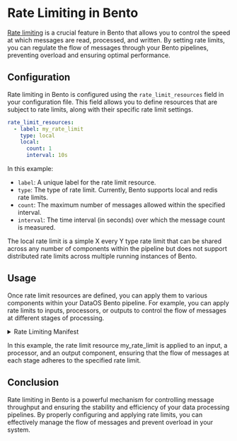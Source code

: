 # Rate Limiting in Bento

[Rate limiting](../components/rate_limit.md) is a crucial feature in Bento that allows you to control the speed at which messages are read, processed, and written. By setting rate limits, you can regulate the flow of messages through your Bento pipelines, preventing overload and ensuring optimal performance.

## Configuration

Rate limiting in Bento is configured using the `rate_limit_resources` field in your configuration file. This field allows you to define resources that are subject to rate limits, along with their specific rate limit settings.

``` yaml
rate_limit_resources:
  - label: my_rate_limit
    type: local
    local:
      count: 1
      interval: 10s
```
In this example:

* `label`: A unique label for the rate limit resource.
* `type`: The type of rate limit. Currently, Bento supports local and redis rate limits.
* `count`: The maximum number of messages allowed within the specified interval.
* `interval`: The time interval (in seconds) over which the message count is measured.

The local rate limit is a simple X every Y type rate limit that can be shared across any number of components within the pipeline but does not support distributed rate limits across multiple running instances of Bento.


## Usage

Once rate limit resources are defined, you can apply them to various components within your DataOS Bento pipeline. For example, you can apply rate limits to inputs, processors, or outputs to control the flow of messages at different stages of processing.

<details><summary>Rate Limiting Manifest</summary>

``` yaml
# Resource-specific section
name: wf-random-user-api 
version: v1
type: service
tags:
  - service
description: The workflow is for the job to ingest random user api data for demo from bento into fastbase
service:
  title: Random User Streaming Dataset
  replicas: 1
  autoScaling:
    enabled: true
    minReplicas: 1
    maxReplicas: 3
    targetMemoryUtilizationPercentage: 80
    targetCPUUtilizationPercentage: 80
  servicePort: 9876
  resources:
    requests:
      cpu: 100m
      memory: 128Mi
    limits:
      cpu: 1000m
      memory: 1024Mi
  ingress:
    enabled: true
    path: /random-user2
    noAuthentication: true
    annotations:
      konghq.com/strip-path: "false"
      kubernetes.io/ingress.class: kong
  stack: bento
  logLevel: DEBUG
  compute: runnable-default
  tags:
    - service
    - random-user
  # Bento-specific section
  stackSpec:
      rate_limit_resources:
        - label: foobar
          type: local
          local:
            count: 1
            interval: 10s
      input:
          http_client:
            url: https://randomuser.me/api/
            verb: GET
            headers:
              Content-Type: application/octet-stream
            rate_limit: foobar

      pipeline:
        processors:
          - bloblang: meta status_code = 200
            rate_limit: foobar

          - log:
              level: DEBUG
              message: "received message: ${!meta()}"

          - bloblang: |
              root.id = uuid_v4()
              root.title = this.results.0.name.title.or("")
              root.first_name = this.results.0.name.first.or("")
              root.last_name = this.results.0.name.last.("")
              root.gender = this.results.0.gender.or("")
              root.email = this.results.0.email.or("")
              root.city = this.results.0.location.city.or("")
              root.state = this.results.0.location.state.or("")
              root.country = this.results.0.location.country.or("")
              root.postcode = this.results.0.location.postcode.or("").string()
              root.age = this.results.0.age.or("").string()
              root.phone = this.results.0.phone.or("").string()
              root.phones = this.results.0.phone.or("").string()
              root.timezone = this.results.0.location.timezone.description.string()
              
          - log:
              level: INFO
              message: 'payload: ${! json() }'


      output:
        broker:
          pattern: fan_out
          outputs:
          - plugin:
              address: dataos://fastbase:default/new_random_data_05
              metadata:
                auth:
                  token:
                    enabled: true
                    token: asdfrC5kNTVjMDE5Yy05MThmLTQ4OGMtYTEyMS01ODhjY2IyZDI1MjE=
                description: Random users data
                format: AVRO
                schema: "{\"type\":\"record\",\"name\":\"default\",\"namespace\":\"defaultNamespace\",\"fields\":[{\"name\":\"id\",\"type\":\"string\"},{\"name\":\"title\",\"type\":\"string\"},{\"name\":\"first_name\",\"type\":\"string\"},{\"name\":\"last_name\",\"type\":\"string\"}, {\"name\":\"gender\",\"type\":\"string\"},{\"name\":\"email\",\"type\":\"string\"},{\"name\":\"city\",\"type\":\"string\"},{\"name\":\"state\",\"type\":\"string\"},{\"name\":\"country\",\"type\":\"string\"},{\"name\":\"postcode\",\"type\":\"string\"},{\"name\":\"age\",\"type\":\"string\"},{\"name\":\"phone\",\"type\":\"string\"},{\"name\":\"phones\",\"type\":\"string\"},{\"name\":\"timezone\",\"type\":\"string\"}]}"
                schemaLocation: http://registry.url/schemas/ids/12
                title: Random Uses Info
                type: STREAM
            type: dataos_depot
            rate_limit: foobar
          - stdout: {}
```

</details>

In this example, the rate limit resource my_rate_limit is applied to an input, a processor, and an output component, ensuring that the flow of messages at each stage adheres to the specified rate limit.

## Conclusion

Rate limiting in Bento is a powerful mechanism for controlling message throughput and ensuring the stability and efficiency of your data processing pipelines. By properly configuring and applying rate limits, you can effectively manage the flow of messages and prevent overload in your system.